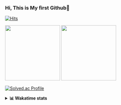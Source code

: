 ### Hi, This is My first Github👋
[![Hits](https://hits.seeyoufarm.com/api/count/incr/badge.svg?url=https%3A%2F%2Fgithub.com%2FJonghyun-Park1027&count_bg=%2379C83D&title_bg=%23555555&icon=&icon_color=%23E7E7E7&title=hits&edge_flat=false)](https://hits.seeyoufarm.com)
<br>


<p>
  <img height="180em" src="https://github-readme-stats-eight-rho-29.vercel.app/api?username=Jonghyun-Park1027&show_icons=true&include_all_commits=true&bg_color=30,e96443,904e95&title_color=fff&text_color=fff">
  <img height="180em" src="https://github-readme-stats-eight-rho-29.vercel.app/api/top-langs/?username=Jonghyun-Park1027&layout=compact&bg_color=30,e96443,904e95&title_color=fff&text_color=fff">


[![Solved.ac Profile](http://mazassumnida.wtf/api/v2/generate_badge?boj=ppjjhh1027)](https://solved.ac/ppjjhh1027/)

</p>
<details>
<summary><b>📊 Wakatime stats</b><br></summary>
<div>
<hr/>



<!--START_SECTION:waka-->
![Code Time](http://img.shields.io/badge/Code%20Time-1%2C043%20hrs%2055%20mins-blue)

![Profile Views](http://img.shields.io/badge/Profile%20Views-0-blue)

**🐱 My GitHub Data** 

> 📦 122.2 kB Used in GitHub's Storage 
 > 
> 🏆 57 Contributions in the Year 2025
 > 
> 🚫 Not Opted to Hire
 > 
> 📜 10 Public Repositories 
 > 
> 🔑 7 Private Repositories 
 > 
**I'm an Early 🐤** 

```text
🌞 Morning                57 commits          █████░░░░░░░░░░░░░░░░░░░░   18.87 % 
🌆 Daytime                152 commits         █████████████░░░░░░░░░░░░   50.33 % 
🌃 Evening                80 commits          ███████░░░░░░░░░░░░░░░░░░   26.49 % 
🌙 Night                  13 commits          █░░░░░░░░░░░░░░░░░░░░░░░░   04.30 % 
```
📅 **I'm Most Productive on Friday** 

```text
Monday                   50 commits          ████░░░░░░░░░░░░░░░░░░░░░   16.56 % 
Tuesday                  42 commits          ███░░░░░░░░░░░░░░░░░░░░░░   13.91 % 
Wednesday                23 commits          ██░░░░░░░░░░░░░░░░░░░░░░░   07.62 % 
Thursday                 31 commits          ███░░░░░░░░░░░░░░░░░░░░░░   10.26 % 
Friday                   67 commits          ██████░░░░░░░░░░░░░░░░░░░   22.19 % 
Saturday                 37 commits          ███░░░░░░░░░░░░░░░░░░░░░░   12.25 % 
Sunday                   52 commits          ████░░░░░░░░░░░░░░░░░░░░░   17.22 % 
```


📊 **This Week I Spent My Time On** 

```text
🕑︎ Time Zone: Asia/Seoul

💬 Programming Languages: 
Python                   5 hrs 24 mins       █████████░░░░░░░░░░░░░░░░   35.40 % 
Dart                     3 hrs 39 mins       ██████░░░░░░░░░░░░░░░░░░░   24.00 % 
Markdown                 2 hrs 59 mins       █████░░░░░░░░░░░░░░░░░░░░   19.56 % 
JSON                     1 hr 4 mins         ██░░░░░░░░░░░░░░░░░░░░░░░   07.08 % 
Git Config               52 mins             █░░░░░░░░░░░░░░░░░░░░░░░░   05.76 % 

🔥 Editors: 
Cursor                   15 hrs 16 mins      █████████████████████████   100.00 % 

🐱‍💻 Projects: 
manseryuk_v1.2.0         5 hrs 29 mins       █████████░░░░░░░░░░░░░░░░   35.97 % 
manseryuk_v1.0.1         4 hrs 57 mins       ████████░░░░░░░░░░░░░░░░░   32.50 % 
data_and_question        2 hrs 42 mins       ████░░░░░░░░░░░░░░░░░░░░░   17.71 % 
manseryuk_v1.2.1         1 hr 18 mins        ██░░░░░░░░░░░░░░░░░░░░░░░   08.61 % 
manseryuk_v1.1.0         32 mins             █░░░░░░░░░░░░░░░░░░░░░░░░   03.55 % 

💻 Operating System: 
Mac                      15 hrs 16 mins      █████████████████████████   100.00 % 
```

**I Mostly Code in Jupyter Notebook** 

```text
Jupyter Notebook         8 repos             ███████████████░░░░░░░░░░   61.54 % 
C++                      3 repos             ██████░░░░░░░░░░░░░░░░░░░   23.08 % 
Dart                     1 repo              ██░░░░░░░░░░░░░░░░░░░░░░░   07.69 % 
Python                   1 repo              ██░░░░░░░░░░░░░░░░░░░░░░░   07.69 % 
```




 Last Updated on 18/08/2025 18:51:44 UTC
<!--END_SECTION:waka-->
</details>



